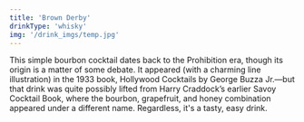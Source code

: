 ```yaml
---
title: 'Brown Derby'
drinkType: 'whisky'
img: '/drink_imgs/temp.jpg'
---
```

This simple bourbon cocktail dates back to the Prohibition era, though its origin is a matter of some debate. It appeared (with a charming line illustration) in the 1933 book, Hollywood Cocktails by George Buzza Jr.—but that drink was quite possibly lifted from Harry Craddock’s earlier Savoy Cocktail Book, where the bourbon, grapefruit, and honey combination appeared under a different name. Regardless, it's a tasty, easy drink.